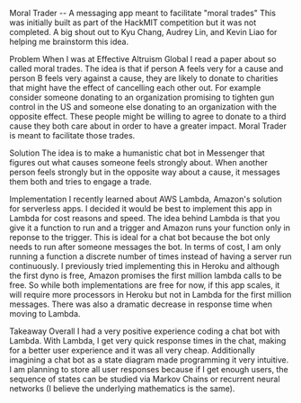 Moral Trader -- A messaging app meant to facilitate "moral trades"
This was initially built as part of the HackMIT competition but it was not completed. A big shout out to Kyu Chang, Audrey Lin, and Kevin Liao for helping me brainstorm this idea.

Problem
When I was at Effective Altruism Global I read a paper about so called moral trades. The idea is that if person A feels very for a cause and person B feels very against a cause, they are likely to donate to charities that might have the effect of cancelling each other out. For example consider someone donating to an organization promising to tighten gun control in the US and someone else donating to an organization with the opposite effect. These people might be willing to agree to donate to a third cause they both care about in order to have a greater impact. Moral Trader is meant to facilitate those trades.

Solution
The idea is to make a humanistic chat bot in Messenger that figures out what causes someone feels strongly about. When another person feels strongly but in the opposite way about a cause, it messages them both and tries to engage a trade. 

Implementation
I recently learned about AWS Lambda, Amazon's solution for serverless apps. I decided it would be best to implement this app in Lambda for cost reasons and speed. The idea behind Lambda is that you give it a function to run and a trigger and Amazon runs your function only in reponse to the trigger. This is ideal for a chat bot because the bot only needs to run after someone messages the bot. In terms of cost, I am only running a function a discrete number of times instead of having a server run continuously. I previously tried implementing this in Heroku and although the first dyno is free, Amazon promises the first million lambda calls to be free. So while both implementations are free for now, if this app scales, it will require more processors in Heroku but not in Lambda for the first million messages. There was also a dramatic decrease in response time when moving to Lambda.

Takeaway
Overall I had a very positive experience coding a chat bot with Lambda. With Lambda, I get very quick response times in the chat, making for a better user experience and it was all very cheap. Additionally imagining a chat bot as a state diagram made programming it very intuitive. I am planning to store all user responses because if I get enough users, the sequence of states can be studied via Markov Chains or recurrent neural networks (I believe the underlying mathematics is the same). 